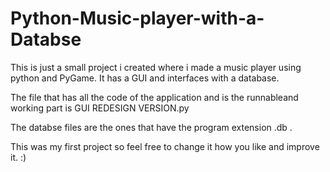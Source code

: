 # Python-Music-player-with-a-Databse
This is just a small project i created where i made a music player using python and PyGame. It has a GUI and interfaces with a database.


The file that has all the code of the application and is the runnableand working part is GUI REDESIGN VERSION.py

The databse files are the ones that have the program extension .db .

This was my first project so feel free to change it how you like and improve it. :)
